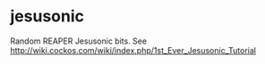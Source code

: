 jesusonic
=========

Random REAPER Jesusonic bits. See http://wiki.cockos.com/wiki/index.php/1st_Ever_Jesusonic_Tutorial
